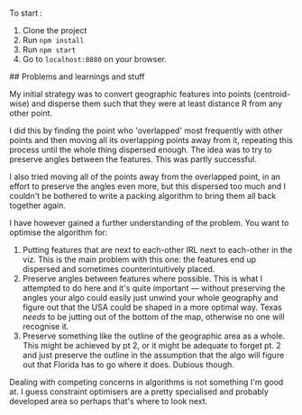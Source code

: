 To start :

1. Clone the project
2. Run ```npm install```
3. Run ```npm start```
4. Go to ```localhost:8080``` on your browser.

## Problems and learnings and stuff

My initial strategy was to convert geographic features into points (centroid-wise)
and disperse them such that they were at least distance R from any other point.

I did this by finding the point who 'overlapped' most frequently with other
points and then moving all its overlapping points away from it, repeating this
process until the whole thing dispersed enough. The idea was to try to preserve
angles between the features. This was partly successful.

I also tried moving all of the points away from the overlapped point, in an
effort to preserve the angles even more, but this dispersed too much and
I couldn't be bothered to write a packing algorithm to bring them all back
together again.

I have however gained a further understanding of the problem. You want to
optimise the algorithm for:

1. Putting features that are next to each-other IRL next to each-other in the viz.
   This is the main problem with this one: the features end up dispersed and
   sometimes counterintuitively placed.
2. Preserve angles between features where possible. This is what I attempted to
   do here and it's quite important — without preserving the angles your algo
   could easily just unwind your whole geography and figure out that the USA
   could be shaped in a more optimal way. Texas _needs_ to be jutting out of
   the bottom of the map, otherwise no one will recognise it.
3. Preserve something like the outline of the geographic area as a whole. This
   might be achieved by pt 2, or it might be adequate to forget pt. 2 and just
   preserve the outline in the assumption that the algo will figure out that
   Florida has to go where it does. Dubious though.

Dealing with competing concerns in algorithms is not something I'm good at. I
guess constraint optimisers are a pretty specialised and probably developed
area so perhaps that's where to look next.
